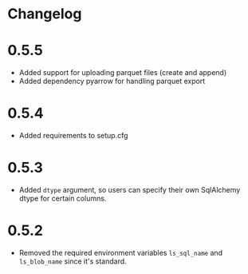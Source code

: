 Changelog
===

# 0.5.5
- Added support for uploading parquet files (create and append)
- Added dependency pyarrow for handling parquet export

# 0.5.4
- Added requirements to setup.cfg

# 0.5.3

- Added `dtype` argument, so users can specify their own SqlAlchemy dtype for certain columns.

# 0.5.2

- Removed the required environment variables `ls_sql_name` and `ls_blob_name` since it's standard.
